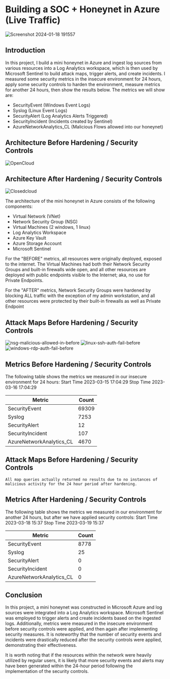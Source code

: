 # Building a SOC + Honeynet in Azure (Live Traffic)
![Screenshot 2024-01-18 191557](https://github.com/AnthonyRams/Azure-Honeyney-SOC/assets/156973794/cb7b04f9-d57a-4c25-a76e-6e16ceb5d3e7)

## Introduction

In this project, I build a mini honeynet in Azure and ingest log sources from various resources into a Log Analytics workspace, which is then used by Microsoft Sentinel to build attack maps, trigger alerts, and create incidents. I measured some security metrics in the insecure environment for 24 hours, apply some security controls to harden the environment, measure metrics for another 24 hours, then show the results below. The metrics we will show are:

- SecurityEvent (Windows Event Logs)
- Syslog (Linux Event Logs)
- SecurityAlert (Log Analytics Alerts Triggered)
- SecurityIncident (Incidents created by Sentinel)
- AzureNetworkAnalytics_CL (Malicious Flows allowed into our honeynet)

## Architecture Before Hardening / Security Controls
![OpenCloud](https://github.com/AnthonyRams/Azure-Honeyney-SOC/assets/156973794/1127c353-4a79-46eb-b282-6eea8a695fb6)

## Architecture After Hardening / Security Controls
![Closedcloud](https://github.com/AnthonyRams/Azure-Honeyney-SOC/assets/156973794/63f5bf82-38bf-451a-8092-5f394da6401c)

The architecture of the mini honeynet in Azure consists of the following components:

- Virtual Network (VNet)
- Network Security Group (NSG)
- Virtual Machines (2 windows, 1 linux)
- Log Analytics Workspace
- Azure Key Vault
- Azure Storage Account
- Microsoft Sentinel

For the "BEFORE" metrics, all resources were originally deployed, exposed to the internet. The Virtual Machines had both their Network Security Groups and built-in firewalls wide open, and all other resources are deployed with public endpoints visible to the Internet; aka, no use for Private Endpoints.

For the "AFTER" metrics, Network Security Groups were hardened by blocking ALL traffic with the exception of my admin workstation, and all other resources were protected by their built-in firewalls as well as Private Endpoint

## Attack Maps Before Hardening / Security Controls
![nsg-malicious-allowed-in-before](https://github.com/AnthonyRams/Azure-Honeyney-SOC/assets/156973794/97d4b59b-36ef-419e-bde6-c2fd11a76846)
![linux-ssh-auth-fail-before](https://github.com/AnthonyRams/Azure-Honeyney-SOC/assets/156973794/425b967e-9652-439d-b13b-49d9c456e5fc)
![windows-rdp-auth-fail-before](https://github.com/AnthonyRams/Azure-Honeyney-SOC/assets/156973794/8c626e38-9627-448a-9949-2fda428ef04a)


## Metrics Before Hardening / Security Controls

The following table shows the metrics we measured in our insecure environment for 24 hours:
Start Time 2023-03-15 17:04:29
Stop Time 2023-03-16 17:04:29

| Metric                   | Count
| ------------------------ | -----
| SecurityEvent            | 69309
| Syslog                   | 7253
| SecurityAlert            | 12
| SecurityIncident         | 107
| AzureNetworkAnalytics_CL | 4670

## Attack Maps Before Hardening / Security Controls

```All map queries actually returned no results due to no instances of malicious activity for the 24 hour period after hardening.```

## Metrics After Hardening / Security Controls

The following table shows the metrics we measured in our environment for another 24 hours, but after we have applied security controls:
Start Time 2023-03-18 15:37
Stop Time	2023-03-19 15:37

| Metric                   | Count
| ------------------------ | -----
| SecurityEvent            | 8778
| Syslog                   | 25
| SecurityAlert            | 0
| SecurityIncident         | 0
| AzureNetworkAnalytics_CL | 0

## Conclusion

In this project, a mini honeynet was constructed in Microsoft Azure and log sources were integrated into a Log Analytics workspace. Microsoft Sentinel was employed to trigger alerts and create incidents based on the ingested logs. Additionally, metrics were measured in the insecure environment before security controls were applied, and then again after implementing security measures. It is noteworthy that the number of security events and incidents were drastically reduced after the security controls were applied, demonstrating their effectiveness.

It is worth noting that if the resources within the network were heavily utilized by regular users, it is likely that more security events and alerts may have been generated within the 24-hour period following the implementation of the security controls.
